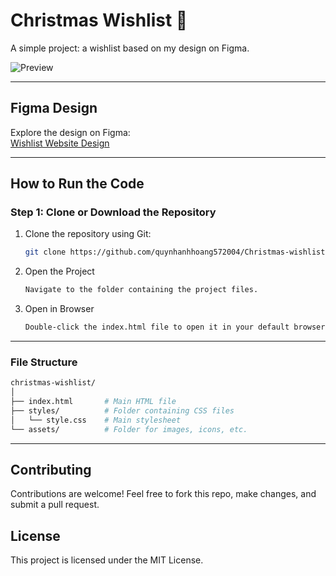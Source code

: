 # Christmas Wishlist 🎄  
A simple project: a wishlist based on my design on Figma.  

![Preview](https://github.com/user-attachments/assets/a78b14a9-bb8a-4d98-95b0-157239b251c7)  

---

## Figma Design  
Explore the design on Figma:  
[Wishlist Website Design](https://www.figma.com/proto/FbBcRssFuk56rzhQGUBGGy/WHISTLIST-WEBSITE?node-id=3-5&t=w8xfID6lRe8YTz6Q-1)  

---

## How to Run the Code  

### Step 1: Clone or Download the Repository  
1. Clone the repository using Git:  
   ```bash  
   git clone https://github.com/quynhanhhoang572004/Christmas-wishlist
 2. Open the Project
    ```bash
    Navigate to the folder containing the project files.
4.  Open in Browser
     ```bash
    Double-click the index.html file to open it in your default browser.
---
### File Structure
 ```bash
christmas-wishlist/  
│  
├── index.html       # Main HTML file  
├── styles/          # Folder containing CSS files  
│   └── style.css    # Main stylesheet  
└── assets/          # Folder for images, icons, etc.
 ```
---
## Contributing
Contributions are welcome! Feel free to fork this repo, make changes, and submit a pull request.

## License
This project is licensed under the MIT License.
